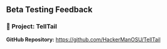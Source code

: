 ## Beta Testing Feedback

### 📌 **Project: TellTail**
**GitHub Repository:** https://github.com/HackerManOSU/TellTail
